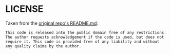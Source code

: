 # LICENSE
Taken from the [original repo's README.md](https://github.com/B-Con/crypto-algorithms/blob/cfbde48414baacf51fc7c74f275190881f037d32/README.md):

`This code is released into the public domain free of any restrictions. The author requests acknowledgement if the code is used, but does not require it. This code is provided free of any liability and without any quality claims by the author.`